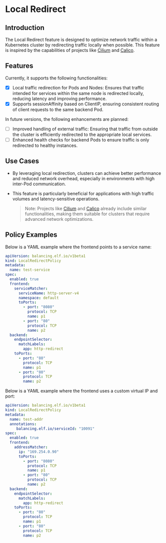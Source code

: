 # Local Redirect

## Introduction

The Local Redirect feature is designed to optimize network traffic within a Kubernetes cluster by redirecting traffic locally when possible. This feature is inspired by the capabilities of projects like [Cilium](https://github.com/cilium/cilium) and [Calico](https://github.com/projectcalico/calico).

## Features

Currently, it supports the following functionalities:

* [x] Local traffic redirection for Pods and Nodes: Ensures that traffic intended for services within the same node is redirected locally, reducing latency and improving performance.
* [x] Supports sessionAffinity based on ClientIP, ensuring consistent routing of client requests to the same backend Pod.

In future versions, the following enhancements are planned:

* [ ] Improved handling of external traffic: Ensuring that traffic from outside the cluster is efficiently redirected to the appropriate local services.
* [ ] Enhanced health checks for backend Pods to ensure traffic is only redirected to healthy instances.

## Use Cases

* By leveraging local redirection, clusters can achieve better performance and reduced network overhead, especially in environments with high inter-Pod communication.
* This feature is particularly beneficial for applications with high traffic volumes and latency-sensitive operations.

  > Note: Projects like [Cilium](https://github.com/cilium/cilium) and [Calico](https://github.com/projectcalico/calico) already include similar functionalities, making them suitable for clusters that require advanced network optimizations.

## Policy Examples

Below is a YAML example where the frontend points to a service name:

```yaml
apiVersion: balancing.elf.io/v1beta1
kind: LocalRedirectPolicy
metadata:
  name: test-service
spec:
  enabled: true
  frontend:
    serviceMatcher:
      serviceName: http-server-v4
      namespace: default
      toPorts:
        - port: "8080"
          protocol: TCP
          name: p1
        - port: "80"
          protocol: TCP
          name: p2
  backend:
    endpointSelector:
      matchLabels:
        app: http-redirect
    toPorts:
      - port: "80"
        protocol: TCP
        name: p1
      - port: "80"
        protocol: TCP
        name: p2
```

Below is a YAML example where the frontend uses a custom virtual IP and port:

```yaml
apiVersion: balancing.elf.io/v1beta1
kind: LocalRedirectPolicy
metadata:
  name: test-addr
  annotations:
     balancing.elf.io/serviceId: "10091"
spec:
  enabled: true
  frontend:
    addressMatcher:
      ip: "169.254.0.90"
      toPorts:
        - port: "8080"
          protocol: TCP
          name: p1
        - port: "80"
          protocol: TCP
          name: p2
  backend:
    endpointSelector:
      matchLabels:
        app: http-redirect
    toPorts:
      - port: "80"
        protocol: TCP
        name: p1
      - port: "80"
        protocol: TCP
        name: p2
```
